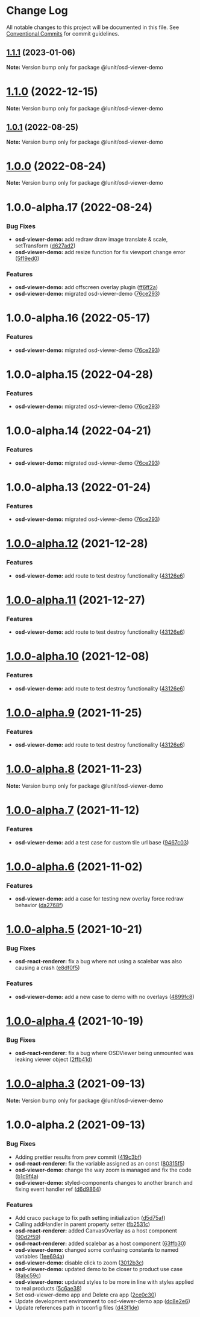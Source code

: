# Change Log

All notable changes to this project will be documented in this file.
See [Conventional Commits](https://conventionalcommits.org) for commit guidelines.

## [1.1.1](https://github.com/lunit-io/osd-react-renderer/compare/@lunit/osd-viewer-demo@1.0.1...@lunit/osd-viewer-demo@1.1.1) (2023-01-06)

**Note:** Version bump only for package @lunit/osd-viewer-demo





# [1.1.0](https://github.com/lunit-io/osd-react-renderer/compare/@lunit/osd-viewer-demo@1.0.1...@lunit/osd-viewer-demo@1.1.0) (2022-12-15)

**Note:** Version bump only for package @lunit/osd-viewer-demo





## [1.0.1](https://github.com/lunit-io/osd-react-renderer/compare/@lunit/osd-viewer-demo@1.0.0...@lunit/osd-viewer-demo@1.0.1) (2022-08-25)

**Note:** Version bump only for package @lunit/osd-viewer-demo





# [1.0.0](https://github.com/lunit-io/osd-react-renderer/compare/@lunit/osd-viewer-demo@1.0.0-alpha.17...@lunit/osd-viewer-demo@1.0.0) (2022-08-24)

**Note:** Version bump only for package @lunit/osd-viewer-demo





# 1.0.0-alpha.17 (2022-08-24)


### Bug Fixes

* **osd-viewer-demo:** add redraw draw image translate & scale, setTransform ([d627ad2](https://github.com/lunit-io/osd-react-renderer/commit/d627ad23033fca0737b15d1f277bf37742dba9d9))
* **osd-viewer-demo:** add resize function for fix viewport change error ([5f19ed0](https://github.com/lunit-io/osd-react-renderer/commit/5f19ed019447232e3bd070c49f2627bcdd9de8f9))


### Features

* **osd-viewer-demo:** add offscreen overlay plugin ([ff6ff2a](https://github.com/lunit-io/osd-react-renderer/commit/ff6ff2a2d2b0bd4e92a2de642520bded37ac4af4))
* **osd-viewer-demo:** migrated osd-viewer-demo ([76ce293](https://github.com/lunit-io/osd-react-renderer/commit/76ce29357c830e58adc58b6249fc4eadf99f55e8))





# 1.0.0-alpha.16 (2022-05-17)


### Features

* **osd-viewer-demo:** migrated osd-viewer-demo ([76ce293](https://github.com/lunit-io/osd-react-renderer/commit/76ce29357c830e58adc58b6249fc4eadf99f55e8))





# 1.0.0-alpha.15 (2022-04-28)


### Features

* **osd-viewer-demo:** migrated osd-viewer-demo ([76ce293](https://github.com/lunit-io/osd-react-renderer/commit/76ce29357c830e58adc58b6249fc4eadf99f55e8))





# 1.0.0-alpha.14 (2022-04-21)


### Features

* **osd-viewer-demo:** migrated osd-viewer-demo ([76ce293](https://github.com/lunit-io/osd-react-renderer/commit/76ce29357c830e58adc58b6249fc4eadf99f55e8))





# 1.0.0-alpha.13 (2022-01-24)


### Features

* **osd-viewer-demo:** migrated osd-viewer-demo ([76ce293](https://github.com/lunit-io/osd-react-renderer/commit/76ce29357c830e58adc58b6249fc4eadf99f55e8))





# [1.0.0-alpha.12](https://github.com/lunit-io/frontend-components/compare/@lunit/osd-viewer-demo@1.0.0-alpha.8...@lunit/osd-viewer-demo@1.0.0-alpha.12) (2021-12-28)


### Features

* **osd-viewer-demo:** add route to test destroy functionality ([43126e6](https://github.com/lunit-io/frontend-components/commit/43126e647eff92f472703016918fdb5239098a91))





# [1.0.0-alpha.11](https://github.com/lunit-io/frontend-components/compare/@lunit/osd-viewer-demo@1.0.0-alpha.8...@lunit/osd-viewer-demo@1.0.0-alpha.11) (2021-12-27)


### Features

* **osd-viewer-demo:** add route to test destroy functionality ([43126e6](https://github.com/lunit-io/frontend-components/commit/43126e647eff92f472703016918fdb5239098a91))





# [1.0.0-alpha.10](https://github.com/lunit-io/frontend-components/compare/@lunit/osd-viewer-demo@1.0.0-alpha.8...@lunit/osd-viewer-demo@1.0.0-alpha.10) (2021-12-08)


### Features

* **osd-viewer-demo:** add route to test destroy functionality ([43126e6](https://github.com/lunit-io/frontend-components/commit/43126e647eff92f472703016918fdb5239098a91))





# [1.0.0-alpha.9](https://github.com/lunit-io/frontend-components/compare/@lunit/osd-viewer-demo@1.0.0-alpha.8...@lunit/osd-viewer-demo@1.0.0-alpha.9) (2021-11-25)


### Features

* **osd-viewer-demo:** add route to test destroy functionality ([43126e6](https://github.com/lunit-io/frontend-components/commit/43126e647eff92f472703016918fdb5239098a91))





# [1.0.0-alpha.8](https://github.com/lunit-io/frontend-components/compare/@lunit/osd-viewer-demo@1.0.0-alpha.7...@lunit/osd-viewer-demo@1.0.0-alpha.8) (2021-11-23)

**Note:** Version bump only for package @lunit/osd-viewer-demo





# [1.0.0-alpha.7](https://github.com/lunit-io/frontend-components/compare/@lunit/osd-viewer-demo@1.0.0-alpha.6...@lunit/osd-viewer-demo@1.0.0-alpha.7) (2021-11-12)


### Features

* **osd-viewer-demo:** add a test case for custom tile url base ([9467c03](https://github.com/lunit-io/frontend-components/commit/9467c0328880f5f0b315759dfa384668e2cff6aa))





# [1.0.0-alpha.6](https://github.com/lunit-io/frontend-components/compare/@lunit/osd-viewer-demo@1.0.0-alpha.5...@lunit/osd-viewer-demo@1.0.0-alpha.6) (2021-11-02)


### Features

* **osd-viewer-demo:** add a case for testing new overlay force redraw behavior ([da2768f](https://github.com/lunit-io/frontend-components/commit/da2768ff67fdb32f896d18f4967372cf26081a1b))





# [1.0.0-alpha.5](https://github.com/lunit-io/frontend-components/compare/@lunit/osd-viewer-demo@1.0.0-alpha.4...@lunit/osd-viewer-demo@1.0.0-alpha.5) (2021-10-21)


### Bug Fixes

* **osd-react-renderer:** fix a bug where not using a scalebar was also causing a crash ([e8df0f5](https://github.com/lunit-io/frontend-components/commit/e8df0f5a53dc74d2d59a6410c0178cac011924db))


### Features

* **osd-viewer-demo:** add a new case to demo with no overlays ([4899fc8](https://github.com/lunit-io/frontend-components/commit/4899fc8cae72e5e5a1d3b10ae308c7927a1790d1))





# [1.0.0-alpha.4](https://github.com/lunit-io/frontend-components/compare/@lunit/osd-viewer-demo@1.0.0-alpha.3...@lunit/osd-viewer-demo@1.0.0-alpha.4) (2021-10-19)


### Bug Fixes

* **osd-react-renderer:** fix a bug where OSDViewer being unmounted was leaking viewer object ([2ffb41d](https://github.com/lunit-io/frontend-components/commit/2ffb41d1092cacfa337be40e5f93b7bd818d7314))





# [1.0.0-alpha.3](https://github.com/lunit-io/frontend-components/compare/@lunit/osd-viewer-demo@1.0.0-alpha.2...@lunit/osd-viewer-demo@1.0.0-alpha.3) (2021-09-13)

**Note:** Version bump only for package @lunit/osd-viewer-demo





# 1.0.0-alpha.2 (2021-09-13)


### Bug Fixes

* Adding prettier results from prev commit ([419c3bf](https://github.com/lunit-io/frontend-components/commit/419c3bf35de1f7f3e294d33e5910c04ececa3cd7))
* **osd-react-renderer:** fix the variable assigned as an const ([80315f5](https://github.com/lunit-io/frontend-components/commit/80315f502ac014c9a0d6de26e4013ec2f87384f6))
* **osd-viewer-demo:** change the way zoom is managed and fix the code ([b1c9f4a](https://github.com/lunit-io/frontend-components/commit/b1c9f4a101bf218fef24360a7fbb7b06d6e0b402))
* **osd-viewer-demo:** styled-components changes to another branch and fixing event handler ref ([d6d9864](https://github.com/lunit-io/frontend-components/commit/d6d9864ce02412e1b0265dcbed8e608c5ce2f802))


### Features

* Add craco package to fix path setting initialization ([d5d75af](https://github.com/lunit-io/frontend-components/commit/d5d75af1c7b7e6fb6faa011bec8265af6bebacd2))
* Calling addHandler in parent property setter ([fb2531c](https://github.com/lunit-io/frontend-components/commit/fb2531c4aa7aae83624315d06fd8c08e68bc2860))
* **osd-react-renderer:** added CanvasOverlay as a host component ([90d2f59](https://github.com/lunit-io/frontend-components/commit/90d2f593598d1d8dc9bf7630383f4f652b03d5de))
* **osd-react-renderer:** added scalebar as a host component ([63ffb30](https://github.com/lunit-io/frontend-components/commit/63ffb3003a3cfe5996a2b99bf3da12fd58495593))
* **osd-viewer-demo:** changed some confusing constants to named variables ([1ee694a](https://github.com/lunit-io/frontend-components/commit/1ee694a5197bd0c907ada0292ca81a2143faf44f))
* **osd-viewer-demo:** disable click to zoom ([3012b3c](https://github.com/lunit-io/frontend-components/commit/3012b3c41c0c4ce544f1d7e87e5fe33f18538491))
* **osd-viewer-demo:** updated demo to be closer to product use case ([8abc59c](https://github.com/lunit-io/frontend-components/commit/8abc59c0cb8c0583304007f38023e9f1fd5f0a6b))
* **osd-viewer-demo:** updated styles to be more in line with styles applied to real products ([5c6ae38](https://github.com/lunit-io/frontend-components/commit/5c6ae384dcbd61ffba8708a4fe2f78f09d509409))
* Set osd-viewer-demo app and Delete cra app ([2ce0c30](https://github.com/lunit-io/frontend-components/commit/2ce0c30fc6d58a86bbec61b1a0b8c729d69dbe1b))
* Update development environment to osd-viewer-demo app ([dc8e2e6](https://github.com/lunit-io/frontend-components/commit/dc8e2e61c08739c4d352cf61dc66410bad928a4d))
* Update references path in tsconfig files ([d43f1de](https://github.com/lunit-io/frontend-components/commit/d43f1de5d574aa105b2b44ea4bcb36b0b1b0a7a7))
